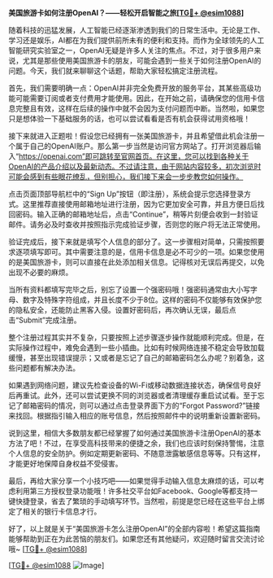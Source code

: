 **美国旅游卡如何注册OpenAI？——轻松开启智能之旅[[TG💪+ @esim1088](https://t.me/s/esim1088)]**

随着科技的迅猛发展，人工智能已经逐渐渗透到我们的日常生活中。无论是工作、学习还是娱乐，AI都在为我们提供前所未有的便利和支持。而作为全球领先的人工智能研究实验室之一，OpenAI无疑是许多人关注的焦点。不过，对于很多用户来说，尤其是那些使用美国旅游卡的朋友，可能会遇到一些关于如何注册OpenAI的问题。今天，我们就来聊聊这个话题，帮助大家轻松搞定注册流程。

首先，我们需要明确一点：OpenAI并非完全免费开放的服务平台，其某些高级功能可能需要订阅或者支付费用才能使用。因此，在开始之前，请确保您的信用卡信息完整且有效，这样在后续的操作中就不会因为支付问题而中断。当然啦，如果您只是想体验一下基础服务的话，也可以尝试看看是否有机会获得试用资格哦！

接下来就进入正题啦！假设您已经拥有一张美国旅游卡，并且希望借此机会注册一个属于自己的OpenAI账户。那么第一步当然是访问官方网站了。打开浏览器后输入“https://openai.com”即可跳转至官网首页。在这里，您可以找到各种关于OpenAI的产品介绍以及最新动态。不过请注意，由于网站内容较多，初次浏览时可能会感到有些眼花缭乱，但别担心，我们接下来会一步步教您如何操作。

点击页面顶部导航栏中的“Sign Up”按钮（即注册），系统会提示您选择登录方式。这里推荐直接使用邮箱地址进行注册，因为它更加安全可靠，并且方便日后找回密码。输入正确的邮箱地址后，点击“Continue”，稍等片刻便会收到一封验证邮件。请务必及时查收并按照指示完成验证步骤，否则您的账户将无法正常使用。

验证完成后，接下来就是填写个人信息的部分了。这一步骤相对简单，只需按照要求逐项填写即可。其中需要注意的是，信用卡信息是必不可少的一项。如果您使用的是美国旅游卡，则可以直接在此处添加相关信息。记得核对无误后再提交，以免出现不必要的麻烦。

当所有资料都填写完毕之后，别忘了设置一个强密码哦！强密码通常由大小写字母、数字及特殊字符组成，并且长度不少于8位。这样的密码不仅能够有效保护您的隐私安全，还能防止黑客入侵。设置好密码后，再次确认无误，最后点击“Submit”完成注册。

整个注册过程其实并不复杂，只要按照上述步骤逐步操作就能顺利完成。但是，在实际操作过程中，难免会遇到一些小插曲。比如有时候网络连接不稳定会导致加载缓慢，甚至出现错误提示；又或者是忘记了自己的邮箱密码怎么办呢？别着急，这些问题都有解决办法。

如果遇到网络问题，建议先检查设备的Wi-Fi或移动数据连接状态，确保信号良好后再重试。此外，还可以尝试更换不同的浏览器或者清理缓存重启试试看。至于忘记了邮箱密码的情况，则可以通过点击登录界面下方的“Forgot Password?”链接来找回。根据指引输入相应的账号信息，然后按照邮件中的说明重新设置新密码。

说到这里，相信大多数朋友都已经掌握了如何通过美国旅游卡注册OpenAI的基本方法了吧！不过，在享受高科技带来的便捷之余，我们也应该时刻保持警惕，注意个人信息的安全防护。例如定期更新密码、不随意泄露敏感信息等等。只有这样，才能更好地保障自身权益不受侵害。

最后，再给大家分享一个小技巧吧——如果觉得手动输入信息太麻烦的话，可以考虑利用第三方授权登录功能哦！许多社交平台如Facebook、Google等都支持一键快捷登录，省去了繁琐的手动填写环节。当然啦，前提是您已经在这些平台上绑定了相关的银行卡信息才行。

好了，以上就是关于“美国旅游卡怎么注册OpenAI”的全部内容啦！希望这篇指南能够帮助到正在为此苦恼的朋友们。如果您还有其他疑问，欢迎随时留言交流讨论哦~ [[TG💪+ @esim1088](https://t.me/s/esim1088)] 

[[TG💪+ @esim1088](https://t.me/s/esim1088) ![Image](https://i.postimg.cc/4NQfJmqS/Snipaste-2025-05-13-00-14-12.png)]